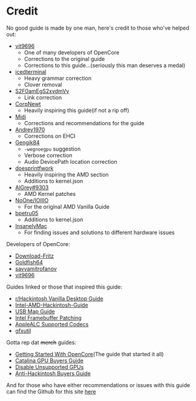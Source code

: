 # Credit

No good guide is made by one man, here's credit to those who've helped out:

* [vit9696](https://github.com/vit9696)
  * One of many developers of OpenCore
  * Corrections to the original guide
  * Corrections to this guide...\(seriously this man deserves a medal\)
* [icedterminal](https://github.com/icedterminal)
  * Heavy grammar correction
  * Clover removal
* [S2F0amEgS2xvdmVy](https://github.com/S2F0amEgS2xvdmVy)
  * Link correction
* [CorpNewt](https://github.com/corpnewt)
  * Heavily inspiring this guide\(if not a rip off\)
* [Midi](https://github.com/midi1996)
  * Corrections and recommendations for the guide
* [Andrey1970](https://www.insanelymac.com/forum/profile/1202492-andrey1970/)
  * Corrections on EHCI
* [Gengik84](https://github.com/Gengik84)
  * `-wegnoegpu` suggestion
  * Verbose correction
  * Audio DevicePath location correction
* [doesprintfwork](https://github.com/doesprintfwork)
  * Heavily inspiring the AMD section
  * Additions to kernel.json
* [AlGrey\#9303](https://amd-osx.com/forum/memberlist.php?mode=viewprofile&u=10918&sid=e0feb8a14a97be482d2fd68dbc268f97)
  * AMD Kernel patches
* [NoOne/IOIIIO](https://forum.amd-osx.com/memberlist.php?mode=viewprofile&u=52179&sid=8efaeb1fa4989b6792f0f4836bea0c74)
   * For the original AMD Vanilla Guide
* [bpetru05](https://github.com/bpetru05)
   * Additions to kernel.json
* [InsanelyMac](https://www.insanelymac.com)
  * For finding issues and solutions to different hardware issues

Developers of OpenCore:

* [Download-Fritz](https://github.com/Download-Fritz)
* [Goldfish64](https://github.com/Goldfish64)
* [savvamitrofanov](https://github.com/savvamitrofanov)
* [vit9696](https://github.com/vit9696)

Guides linked or those that inspired this guide:

* [r/Hackintosh Vanilla Desktop Guide](https://hackintosh.gitbook.io/-r-hackintosh-vanilla-desktop-guide/)
* [Intel-AMD-Hackintosh-Guide](https://kb.hackintoshisfun.ml/vanilla/)
* [USB Map Guide](https://usb-map.gitbook.io/project/)
* [Intel Framebuffer Patching](https://www.insanelymac.com/forum/topic/334899-intel-framebuffer-patching-using-whatevergreen/?tab=comments#comment-2626271)
* [AppleALC Supported Codecs](https://github.com/acidanthera/AppleALC/wiki/Supported-codecs)
* [gfxutil](https://github.com/acidanthera/gfxutil/releases)

Gotta rep dat ~~merch~~ guides:

* [Getting Started With OpenCore](https://github.com/khronokernel/Getting-Started-With-OpenCore)\(The guide that started it all\)
* [Catalina GPU Buyers Guide](https://khronokernel-3.gitbook.io/catalina-gpu-buyers-guide/)
* [Disable Unsupported GPUs](https://khronokernel-4.gitbook.io/disable-unsupported-gpus/)
* [Anti-Hackintosh Buyers Guide](https://khronokernel-5.gitbook.io/anti-hackintosh-buyers-guide/)

And for those who have either recommendations or issues with this guide can find the Github for this site [here](https://github.com/khronokernel/Opencore-Vanilla-Desktop-Guide)

